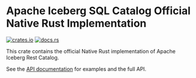 <!--
  ~ Licensed to the Apache Software Foundation (ASF) under one
  ~ or more contributor license agreements.  See the NOTICE file
  ~ distributed with this work for additional information
  ~ regarding copyright ownership.  The ASF licenses this file
  ~ to you under the Apache License, Version 2.0 (the
  ~ "License"); you may not use this file except in compliance
  ~ with the License.  You may obtain a copy of the License at
  ~
  ~   http://www.apache.org/licenses/LICENSE-2.0
  ~
  ~ Unless required by applicable law or agreed to in writing,
  ~ software distributed under the License is distributed on an
  ~ "AS IS" BASIS, WITHOUT WARRANTIES OR CONDITIONS OF ANY
  ~ KIND, either express or implied.  See the License for the
  ~ specific language governing permissions and limitations
  ~ under the License.
-->

# Apache Iceberg SQL Catalog Official Native Rust Implementation

[![crates.io](https://img.shields.io/crates/v/iceberg.svg)](https://crates.io/crates/iceberg-catalog-sql)
[![docs.rs](https://img.shields.io/docsrs/iceberg.svg)](https://docs.rs/iceberg/latest/iceberg-catalog-sql/)

This crate contains the official Native Rust implementation of Apache Iceberg Rest Catalog.

See the [API documentation](https://docs.rs/iceberg-catalog-sql/latest) for examples and the full API.
